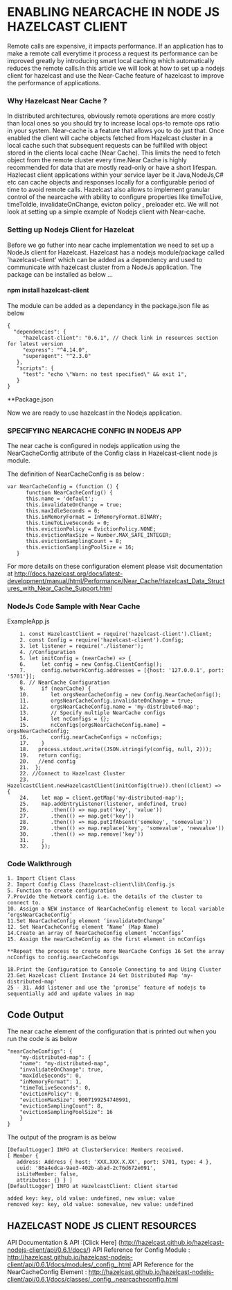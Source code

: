 # ENABLING NEARCACHE IN NODE JS HAZELCAST CLIENT 
Remote calls are expensive, it impacts performance. If an application has to make a remote call everytime it process a request its performance can be improved greatly by introducing smart local caching which automatically reduces the remote calls.In this article we will look at how to set up a nodejs client for hazelcast and use the Near-Cache feature of hazelcast to improve the performance of applications.
### Why Hazelcast Near Cache ?
In distributed architectures, obviously remote operations are more costly than local ones so you should try to increase local ops-to remote ops ratio in your system. Near-cache is a feature that allows you to do just that. Once enabled the client will cache objects fetched from Hazelcast cluster in a local cache such that subsequent requests can be fulfilled with object stored in the clients local cache (Near Cache). This  limits the need to fetch object from the remote cluster every time.Near Cache is highly recommended for data  that are mostly read-only or have a short lifespan.
Hazlecast client applications within your service layer be it Java,NodeJs,C# etc can cache objects and responses locally for a configurable period of time to avoid remote calls. Hazelcast also allows to implement granular control of the nearcache with ability to configure properties like timeToLive, timeToIdle, invalidateOnChange, evicton policy , preloader etc.  We will not look at setting up a simple example of Nodejs client with Near-cache.   

### Setting up Nodejs Client for Hazelcat 
Before we go futher into near cache implementation we need to set up a NodeJs client for Hazelcast. Hazelcast has a nodejs module/package called 'hazelcast-client' which can be added as a dependency and used to communicate with hazelcast cluster from a NodeJs application. The package can be installed as below ...
   ####  npm install hazelcast-client
The module can be added as a dependancy in the package.json file as below 
```
{
  "dependencies": {
     "hazelcast-client": "0.6.1", // Check link in resources section for latest version
     "express": "^4.14.0",
     "superagent": "^2.3.0"
   },
   "scripts": {
     "test": "echo \"Warn: no test specified\" && exit 1",
   }
}
```
**Package.json

Now we are ready to use hazelcast in the Nodejs application.

### SPECIFYING NEARCACHE CONFIG IN NODEJS APP
The near cache is configured in nodejs application using the NearCacheConfig attribute of the Config class in Hazelcast-client node js module.

The definition of NearCacheConfig is as below :
```
var NearCacheConfig = (function () {
      function NearCacheConfig() {
      this.name = 'default';
      this.invalidateOnChange = true;
      this.maxIdleSeconds = 0;
      this.inMemoryFormat = InMemoryFormat.BINARY;
      this.timeToLiveSeconds = 0;
      this.evictionPolicy = EvictionPolicy.NONE;
      this.evictionMaxSize = Number.MAX_SAFE_INTEGER;
      this.evictionSamplingCount = 8;
      this.evictionSamplingPoolSize = 16;
   }
  ``` 
For more details on these configuration element please visit documentation at http://docs.hazelcast.org/docs/latest-development/manual/html/Performance/Near_Cache/Hazelcast_Data_Structures_with_Near_Cache_Support.html

### NodeJs Code Sample with Near Cache
ExampleApp.js
```
    1. const HazelcastClient = require('hazelcast-client').Client;
    2. const Config = require('hazelcast-client').Config;
    3. let listener = require('./listener');
    4. //Configuration
    5. let initConfig = (nearCache) => {
    6.     let config = new Config.ClientConfig();
    7.     config.networkConfig.addresses = [{host: '127.0.0.1', port: '5701'}];
    8. // NearCache Configuration
    9.     if (nearCache) {
    10.       let orgsNearCacheConfig = new Config.NearCacheConfig();
    11.       orgsNearCacheConfig.invalidateOnChange = true;
    12.       orgsNearCacheConfig.name = 'my-distributed-map';
    13.       // Specify multiple NearCache configs
    14.       let ncConfigs = {};
    15.       ncConfigs[orgsNearCacheConfig.name] = orgsNearCacheConfig;
    16.       config.nearCacheConfigs = ncConfigs;
    17.    }
    18.   process.stdout.write((JSON.stringify(config, null, 2)));
    19.   return config;
    20.   //end config
    21.  };
    22. //Connect to Hazelcast Cluster
    23. HazelcastClient.newHazelcastClient(initConfig(true)).then((client) => {
    24.    let map = client.getMap('my-distributed-map');
    25.    map.addEntryListener(listener, undefined, true)
    26.       .then(() => map.put('key', 'value'))
    27.       .then(() => map.get('key'))
    28.       .then(() => map.putIfAbsent('somekey', 'somevalue'))
    29.       .then(() => map.replace('key', 'somevalue', 'newvalue'))
    30.       .then(() => map.remove('key'))
    31.    ;
    32.    });
   ```
   
   
 ### Code Walkthrough

```
1. Import Client Class
2. Import Config Class (hazelcast-client\lib\Config.js 
5. Function to create configuration
7.Provide the Network config i.e. the details of the cluster to connect to. 
10. Assign a NEW instance of NearCacheConfig element to local variable ‘orgsNearCacheConfig’
11.Set NearCacheConfig element ‘invalidateOnChange’ 
12. Set NearCacheConfig element ‘Name’ (Map Name)
14.Create an array of NearCacheConfig element ‘ncConfigs’ 
15. Assign the nearCacheConfig as the first element in ncConfigs

**Repeat the process to create more NearCache Configs 16 Set the array ncConfigs to config.nearCacheConfigs

18.Print the Configuration to Console Connecting to and Using Cluster
23.Get Hazelcast Client Instance 24 Get Distributed Map 'my-distributed-map'
25 - 31. Add listener and use the ‘promise’ feature of nodejs to sequentially add and update values in map
```
## Code Output
The near cache element of the configuration that is printed out when you run the code is as below 
```
"nearCacheConfigs": {
    "my-distributed-map": {
    "name": "my-distributed-map",
    "invalidateOnChange": true,
    "maxIdleSeconds": 0,
    "inMemoryFormat": 1,
    "timeToLiveSeconds": 0,
    "evictionPolicy": 0,
    "evictionMaxSize": 9007199254740991,
    "evictionSamplingCount": 8,
    "evictionSamplingPoolSize": 16
    }
}
```

The output of the program is as below 
```
[DefaultLogger] INFO at ClusterService: Members received.
[ Member {
   address: Address { host: 'XXX.XXX.X.XX', port: 5701, type: 4 },
   uuid: '86a4edca-9ae3-402b-abad-2c76d672e091',
   isLiteMember: false,
   attributes: {} } ]
[DefaultLogger] INFO at HazelcastClient: Client started

added key: key, old value: undefined, new value: value
removed key: key, old value: somevalue, new value: undefined

```
## HAZELCAST NODE JS CLIENT RESOURCES
API Documentation & API :[Click Here] (http://hazelcast.github.io/hazelcast-nodejs-client/api/0.6.1/docs/)
API Reference for Config Module : http://hazelcast.github.io/hazelcast-nodejs-client/api/0.6.1/docs/modules/_config_.html
API Reference for the NearCacheConfig Element : http://hazelcast.github.io/hazelcast-nodejs-client/api/0.6.1/docs/classes/_config_.nearcacheconfig.html
